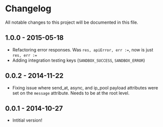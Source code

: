 # Changelog

All notable changes to this project will be documented in this file.

## 1.0.0 - 2015-05-18

* Refactoring error responses. Was `res, apiError, err :=`, now is just `res, err :=`
* Adding integration testing keys (`SANDBOX_SUCCESS`, `SANDBOX_ERROR`)

## 0.0.2 - 2014-11-22

* Fixing issue where send_at, async, and ip_pool payload attributes were set on the `message` attribute. Needs to be at the root level.

## 0.0.1 - 2014-10-27

* Intitial version!
